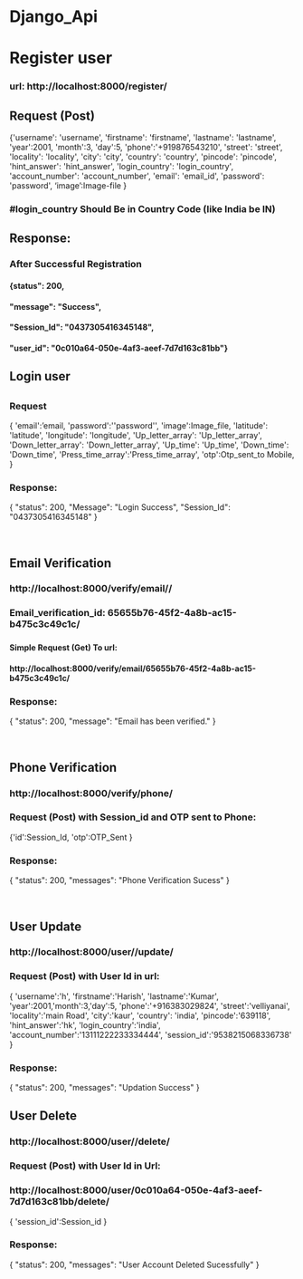 # Django_Api
<h1>Register  user</h1>
<h3>url: http://localhost:8000/register/ </h3>
<h2>Request (Post)</h2>
<p>
{'username': 'username',
'firstname': 'firstname',
'lastname': 'lastname',
 'year':2001,
'month':3,
'day':5,       
'phone':'+919876543210',
'street': 'street',
'locality': 'locality',
'city': 'city',
'country': 'country',
'pincode': 'pincode',
'hint_answer': 'hint_answer',
'login_country': 'login_country',  
'account_number': 'account_number',  
'email': 'email_id',
'password': 'password',
‘image’:Image-file }
</p>
<h3>  #login_country Should Be in Country Code (like India be IN) </h3>
<h2>Response:</h2>
<h3>After Successful Registration</h3>
<h4>{status": 200,</h4>
<h4>"message": "Success",</h4>
<h4>"Session_Id": "0437305416345148",</h4>
<h4>"user_id": "0c010a64-050e-4af3-aeef-7d7d163c81bb"}</h4>
<h2>Login user<h2>
<h3>Request</h3>
<p>
{	'email':’email,
'password':''password'',
 'image':Image_file,
'latitude': 'latitude',                                             
'longitude': 'longitude',
'Up_letter_array': 'Up_letter_array',
'Down_letter_array': 'Down_letter_array',
 'Up_time': 'Up_time',
'Down_time': 'Down_time',
'Press_time_array':'Press_time_array',
 'otp':Otp_sent_to Mobile,
   }
</p>
<h3>Response:</h3>
<p>
{
    "status": 200,
    "Message": "Login Success",
    "Session_Id": "0437305416345148"
}
</p>
<br>
<h2>Email Verification</h2>
<h3>http://localhost:8000/verify/email/<Email_Verification_ID>/</h3>
<h3>Email_verification_id: 65655b76-45f2-4a8b-ac15-b475c3c49c1c/ <h3>
<h4>
Simple Request (Get) To url:</h4><h4>
http://localhost:8000/verify/email/65655b76-45f2-4a8b-ac15-b475c3c49c1c/
</h4>
<h3>Response:</h3>
<p>
{
    "status": 200,
    "message": "Email has been verified."
}
</p>
<br>
<h2>Phone Verification</h2>
<h3>http://localhost:8000/verify/phone/</h3>
<h3>Request (Post) with Session_id and OTP sent to Phone:</h3>
<p>
{'id':Session_Id,
'otp':OTP_Sent
}
</p>
<h3>
Response:</h3>
<p>
{
    "status": 200,
    "messages": "Phone Verification Sucess"
}
</p>

<br>
<h2>User Update</h2>
<h3>
http://localhost:8000/user/<User.id>/update/</h3><h3>
Request (Post) with User Id in url:
</h3>
<p>
{	'username':'h',
'firstname':'Harish',
'lastname':'Kumar',
         'year':2001,'month':3,'day':5,
          'phone':'+916383029824',
'street':'velliyanai',
'locality':'main Road',
'city':'kaur',
'country':      'india',
'pincode':'639118',
'hint_answer':'hk',
'login_country':'india',
         'account_number':'13111222233334444',
         'session_id':'9538215068336738'
}
</p>
<h3>
Response:</h3>
<p>
{
    "status": 200,
    "messages": "Updation Success"
}
</p>
<h2>
User Delete
</h2>
<h3>
http://localhost:8000/user/<user.id>/delete/ </h3><h3>
Request (Post) with User Id in Url: </h3><h3>
http://localhost:8000/user/0c010a64-050e-4af3-aeef-7d7d163c81bb/delete/ </h3>
<p>
{
'session_id':Session_id
}
</p>
<h3>
Response: </h3>
<p>
{
    "status": 200,
    "messages": "User Account Deleted Sucessfully"
}
</p>

